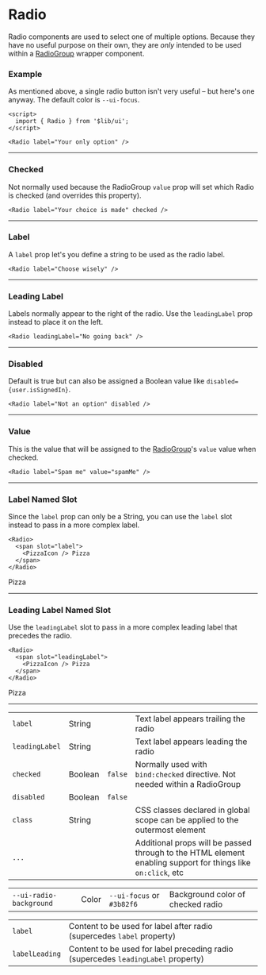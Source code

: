 <script>
	import { RadioGroup, Radio } from '$lib/ui';
  import Table from '$lib/components/Table.svelte';
  import { Pizza } from 'lucide-svelte';

  let make = 'tesla';
</script>

# Radio

Radio components are used to select one of multiple options. Because they have no useful purpose on their own, they are
*only* intended to be used within a [RadioGroup](/radio-group) wrapper component.

### Example

As mentioned above, a single radio button isn't very useful – but here's one anyway. The default color is `--ui-focus`.

```svelte
<script>
  import { Radio } from '$lib/ui';
</script>

<Radio label="Your only option" />
```
<Radio label="Your only option" />

---

### Checked

Not normally used because the RadioGroup `value` prop will set which Radio is checked (and overrides this property).

```svelte
<Radio label="Your choice is made" checked />
```
<Radio label="Your choice is made" checked />

---

### Label

A `label` prop let's you define a string to be used as the radio label.

```svelte
<Radio label="Choose wisely" />
```
<Radio label="Choose wisely" />

---

### Leading Label

Labels normally appear to the right of the radio. Use the `leadingLabel` prop instead to place it on the left.

```svelte
<Radio leadingLabel="No going back" />
```
<Radio leadingLabel="No going back" />

---

### Disabled

Default is true but can also be assigned a Boolean value like `disabled={user.isSignedIn}`.

```svelte
<Radio label="Not an option" disabled />
```
<Radio label="Not an option" disabled />

---

### Value

This is the value that will be assigned to the [RadioGroup](/radio-group)'s
`value` value when checked.

```svelte
<Radio label="Spam me" value="spamMe" />
```
<Radio label="Spam me" value="spamMe" />


---

### Label Named Slot

Since the `label` prop can only be a String, you can use the `label` slot instead to pass in a more complex label.

```svelte
<Radio>
  <span slot="label">
    <PizzaIcon /> Pizza
  </span>
</Radio>
```
<Radio>
  <span class="flex items-center gap-1" slot="label">
    <Pizza size={18} /> Pizza</span>
</Radio>


---

### Leading Label Named Slot

Use the `leadingLabel` slot to pass in a more complex leading label that precedes the radio.

```svelte
<Radio>
  <span slot="leadingLabel">
    <PizzaIcon /> Pizza
  </span>
</Radio>
```
<Radio>
  <span class="flex items-center gap-1" slot="leadingLabel">
    <Pizza size={18} /> Pizza</span>
</Radio>

---

<Table name="Radio" type="props">
  <tr>
    <td><code>label</code></td>
    <td>String</td>
    <td>&nbsp;</td>
    <td>Text label appears trailing the radio</td>
  </tr>
  <tr>
    <td><code>leadingLabel</code></td>
    <td>String</td>
    <td>&nbsp;</td>
    <td>Text label appears leading the radio</td>
  </tr>
  <tr>
    <td><code>checked</code></td>
    <td>Boolean</td>
    <td><code>false</code></td>
    <td>Normally used with <code>bind:checked</code> directive. Not needed within a RadioGroup</td>
  </tr>
  <tr>
    <td><code>disabled</code></td>
    <td>Boolean</td>
    <td><code>false</code></td>
    <td>&nbsp;</td>
  </tr>
  <tr>
    <td><code>class</code></td>
    <td>String</td>
    <td>&nbsp;</td>
    <td>CSS classes declared in global scope can be applied to the outermost element</td>
  </tr>
  <tr>
    <td><code>...</code></td>
    <td>&nbsp;</td>
    <td>&nbsp;</td>
    <td
      >Additional props will be passed through to the HTML element enabling support for things
      like
      <code>on:click</code>, etc</td
    >
  </tr>
</Table>

<Table name="Radio" type="css">
  <tr>
    <td><code>--ui-radio-background</code></td>
    <td>Color</td>
    <td><code>--ui-focus</code> or <code>#3b82f6</code></td>
    <td>Background color of checked radio</td>
  </tr>
</Table>

<Table name="Radio" type="slots">
  <tr>
    <td><code>label</code></td>
    <td>Content to be used for label after radio (supercedes <code>label</code> property)</td>
  </tr>
  <tr>
    <td><code>labelLeading</code></td>
    <td
      >Content to be used for label preceding radio (supercedes <code>leadingLabel</code> property)</td
    >
  </tr>
</Table>
